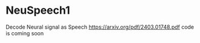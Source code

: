 # NeuSpeech1
Decode Neural signal as Speech
https://arxiv.org/pdf/2403.01748.pdf
code is coming soon

